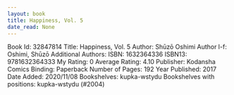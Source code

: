 ```yaml
---
layout: book
title: Happiness, Vol. 5
date_read: None
---
```


Book Id: 32847814
Title: Happiness, Vol. 5
Author: Shūzō Oshimi
Author l-f: Oshimi, Shūzō
Additional Authors: 
ISBN: 1632364336
ISBN13: 9781632364333
My Rating: 0
Average Rating: 4.10
Publisher: Kodansha Comics
Binding: Paperback
Number of Pages: 192
Year Published: 2017
Date Added: 2020/11/08
Bookshelves: kupka-wstydu
Bookshelves with positions: kupka-wstydu (#2004)

